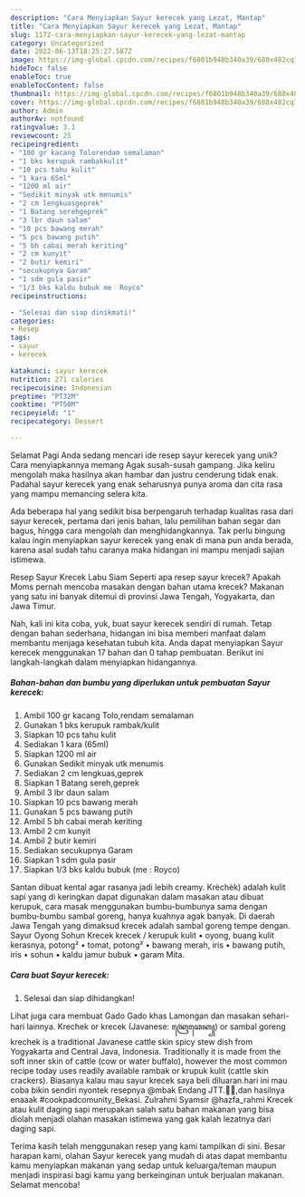 ```yaml
---
description: "Cara Menyiapkan Sayur kerecek yang Lezat, Mantap"
title: "Cara Menyiapkan Sayur kerecek yang Lezat, Mantap"
slug: 1172-cara-menyiapkan-sayur-kerecek-yang-lezat-mantap
category: Uncategorized
date: 2022-06-13T18:25:27.587Z
image: https://img-global.cpcdn.com/recipes/f6801b948b340a39/680x482cq70/sayur-kerecek-foto-resep-utama.jpg
hideToc: false
enableToc: true
enableTocContent: false
thumbnail: https://img-global.cpcdn.com/recipes/f6801b948b340a39/680x482cq70/sayur-kerecek-foto-resep-utama.jpg
cover: https://img-global.cpcdn.com/recipes/f6801b948b340a39/680x482cq70/sayur-kerecek-foto-resep-utama.jpg
author: Admin
authorAv: notfound
ratingvalue: 3.1
reviewcount: 25
recipeingredient:
- "100 gr kacang Tolorendam semalaman"
- "1 bks kerupuk rambakkulit"
- "10 pcs tahu kulit"
- "1 kara 65ml"
- "1200 ml air"
- "Sedikit minyak utk menumis"
- "2 cm lengkuasgeprek"
- "1 Batang serehgeprek"
- "3 lbr daun salam"
- "10 pcs bawang merah"
- "5 pcs bawang putih"
- "5 bh cabai merah keriting"
- "2 cm kunyit"
- "2 butir kemiri"
- "secukupnya Garam"
- "1 sdm gula pasir"
- "1/3 bks kaldu bubuk me  Royco"
recipeinstructions:

- "Selesai dan siap dinikmati!"
categories:
- Resep
tags:
- sayur
- kerecek

katakunci: sayur kerecek 
nutrition: 271 calories
recipecuisine: Indonesian
preptime: "PT32M"
cooktime: "PT50M"
recipeyield: "1"
recipecategory: Dessert

---
```



Selamat Pagi Anda sedang mencari ide resep sayur kerecek yang unik? Cara menyiapkannya memang Agak susah-susah gampang. Jika keliru mengolah maka hasilnya akan hambar dan justru cenderung tidak enak. Padahal sayur kerecek yang enak seharusnya punya aroma dan cita rasa yang mampu memancing selera kita.


Ada beberapa hal yang sedikit bisa berpengaruh terhadap kualitas rasa dari sayur kerecek, pertama dari jenis bahan, lalu pemilihan bahan segar dan bagus, hingga cara mengolah dan menghidangkannya. Tak perlu bingung kalau ingin menyiapkan sayur kerecek yang enak di mana pun anda berada, karena asal sudah tahu caranya maka hidangan ini mampu menjadi sajian istimewa.

Resep Sayur Krecek Labu Siam Seperti apa resep sayur krecek? Apakah Moms pernah mencoba masakan dengan bahan utama krecek? Makanan yang satu ini banyak ditemui di provinsi Jawa Tengah, Yogyakarta, dan Jawa Timur.


Nah, kali ini kita coba, yuk, buat sayur kerecek sendiri di rumah. Tetap dengan bahan sederhana, hidangan ini bisa memberi manfaat dalam membantu menjaga kesehatan tubuh kita. Anda dapat menyiapkan Sayur kerecek menggunakan 17 bahan dan 0 tahap pembuatan. Berikut ini langkah-langkah dalam menyiapkan hidangannya.

<!--inarticleads1-->

##### Bahan-bahan dan bumbu yang diperlukan untuk pembuatan Sayur kerecek:

1. Ambil 100 gr kacang Tolo,rendam semalaman
1. Gunakan 1 bks kerupuk rambak/kulit
1. Siapkan 10 pcs tahu kulit
1. Sediakan 1 kara (65ml)
1. Siapkan 1200 ml air
1. Gunakan Sedikit minyak utk menumis
1. Sediakan 2 cm lengkuas,geprek
1. Siapkan 1 Batang sereh,geprek
1. Ambil 3 lbr daun salam
1. Siapkan 10 pcs bawang merah
1. Gunakan 5 pcs bawang putih
1. Ambil 5 bh cabai merah keriting
1. Ambil 2 cm kunyit
1. Ambil 2 butir kemiri
1. Sediakan secukupnya Garam
1. Siapkan 1 sdm gula pasir
1. Siapkan 1/3 bks kaldu bubuk (me : Royco)


Santan dibuat kental agar rasanya jadi lebih creamy. Krèchèk) adalah kulit sapi yang di keringkan dapat digunakan dalam masakan atau dibuat kerupuk, cara masak menggunakan bumbu-bumbunya sama dengan bumbu-bumbu sambal goreng, hanya kuahnya agak banyak. Di daerah Jawa Tengah yang dimaksud krecek adalah sambal goreng tempe dengan. Sayur Oyong Sohun Krecek krecek / kerupuk kulit • oyong, buang kulit kerasnya, potong² • tomat, potong² • bawang merah, iris • bawang putih, iris • sohun • kaldu jamur bubuk • garam Mita. 

<!--inarticleads2-->

##### Cara buat Sayur kerecek:


1. Selesai dan siap dihidangkan!

Lihat juga cara membuat Gado Gado khas Lamongan dan masakan sehari-hari lainnya. Krechek or krecek (Javanese: ꦏꦿꦺꦕꦺꦏ꧀) or sambal goreng krechek is a traditional Javanese cattle skin spicy stew dish from Yogyakarta and Central Java, Indonesia. Traditionally it is made from the soft inner skin of cattle (cow or water buffalo), however the most common recipe today uses readily available rambak or krupuk kulit (cattle skin crackers). Biasanya kalau mau sayur krecek saya beli diluaran.hari ini mau coba bikin sendiri nyontek resepnya @mbak Endang JTT.🤗🥰,dan hasilnya enaaak #cookpadcomunity_Bekasi. Zulrahmi Syamsir @hazfa_rahmi Krecek atau kulit daging sapi merupakan salah satu bahan makanan yang bisa diolah menjadi olahan masakan istimewa yang gak kalah lezatnya dari daging sapi. 

Terima kasih telah menggunakan resep yang kami tampilkan di sini. Besar harapan kami, olahan Sayur kerecek yang mudah di atas dapat membantu kamu menyiapkan makanan yang sedap untuk keluarga/teman maupun menjadi inspirasi bagi kamu yang berkeinginan untuk berjualan makanan. Selamat mencoba!
